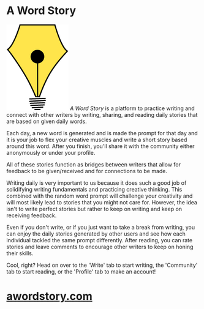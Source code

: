 # A Word Story 
![alt text](https://github.com/markaramirez/awordstory/blob/master/Logo_Outline_256.png "A Word Story Logo")
*A Word Story* is a platform to practice writing and connect with other writers by writing, sharing, and reading daily stories that are based on given daily words.


Each day, a new word is generated and is made the prompt for that day and it is your job to flex your creative muscles and write a short story based around this word. After you finish, you'll share it with the community either anonymously or under your profile.


All of these stories function as bridges between writers that allow for feedback to be given/received and for connections to be made.


Writing daily is very important to us because it does such a good job of solidifying writing fundamentals and practicing creative thinking. This combined with the random word prompt will challenge your creativity and will most likely lead to stories that you might not care for. However, the idea isn't to write perfect stories but rather to keep on writing and keep on receiving feedback.


Even if you don't write, or if you just want to take a break from writing, you can enjoy the daily stories generated by other users and see how each individual tackled the same prompt differently. After reading, you can rate stories and leave comments to encourage other writers to keep on honing their skills.


Cool, right? Head on over to the 'Write' tab to start writing, the 'Community' tab to start reading, or the 'Profile' tab to make an account!

# [awordstory.com](http://awordstory.com)
